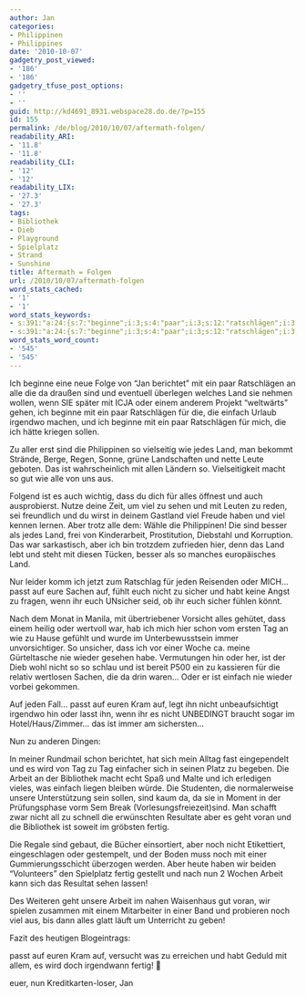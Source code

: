```yaml
---
author: Jan
categories:
- Philippinen
- Philippines
date: '2010-10-07'
gadgetry_post_viewed:
- '186'
- '186'
gadgetry_tfuse_post_options:
- ''
- ''
guid: http://kd4691_8931.webspace28.do.de/?p=155
id: 155
permalink: /de/blog/2010/10/07/aftermath-folgen/
readability_ARI:
- '11.8'
- '11.8'
readability_CLI:
- '12'
- '12'
readability_LIX:
- '27.3'
- '27.3'
tags:
- Bibliothek
- Dieb
- Playground
- Spielplatz
- Strand
- Sunshine
title: Aftermath = Folgen
url: /2010/10/07/aftermath-folgen
word_stats_cached:
- '1'
- '1'
word_stats_keywords:
- s:391:"a:24:{s:7:"beginne";i:3;s:4:"paar";i:3;s:12:"ratschlägen";i:3;s:4:"alle";i:3;s:4:"sind";i:6;s:4:"land";i:5;s:4:"wenn";i:3;s:4:"oder";i:7;s:5:"einem";i:3;s:4:"für";i:5;s:7:"einfach";i:3;s:4:"mich";i:3;s:4:"dass";i:3;s:5:"alles";i:3;s:4:"viel";i:4;s:4:"aber";i:5;s:5:"passt";i:3;s:4:"euch";i:3;s:5:"nicht";i:6;s:5:"einer";i:3;s:4:"sich";i:3;s:6:"arbeit";i:3;s:6:"fertig";i:3;s:4:"noch";i:3;}";
- s:391:"a:24:{s:7:"beginne";i:3;s:4:"paar";i:3;s:12:"ratschlägen";i:3;s:4:"alle";i:3;s:4:"sind";i:6;s:4:"land";i:5;s:4:"wenn";i:3;s:4:"oder";i:7;s:5:"einem";i:3;s:4:"für";i:5;s:7:"einfach";i:3;s:4:"mich";i:3;s:4:"dass";i:3;s:5:"alles";i:3;s:4:"viel";i:4;s:4:"aber";i:5;s:5:"passt";i:3;s:4:"euch";i:3;s:5:"nicht";i:6;s:5:"einer";i:3;s:4:"sich";i:3;s:6:"arbeit";i:3;s:6:"fertig";i:3;s:4:"noch";i:3;}";
word_stats_word_count:
- '545'
- '545'
---
```


Ich beginne eine neue Folge von &#8220;Jan berichtet&#8221; mit ein paar Ratschlägen an alle die da draußen sind und eventuell überlegen welches Land sie nehmen wollen, wenn SIE später mit ICJA oder einem anderem Projekt &#8220;weltwärts&#8221; gehen, ich beginne mit ein paar Ratschlägen für die, die einfach Urlaub irgendwo machen, und ich beginne mit ein paar Ratschlägen für mich, die ich hätte kriegen sollen.

Zu aller erst sind die Philippinen so vielseitig wie jedes Land, man bekommt Strände, Berge, Regen, Sonne, grüne Landschaften und nette Leute geboten. Das ist wahrscheinlich mit allen Ländern so. Vielseitigkeit macht so gut wie alle von uns aus.
  
Folgend ist es auch wichtig, dass du dich für alles öffnest und auch ausprobierst. Nutze deine Zeit, um viel zu sehen und mit Leuten zu reden, sei freundlich und du wirst in deinem Gastland viel Freude haben und viel kennen lernen. Aber trotz alle dem: Wähle die Philippinen! Die sind besser als jedes Land, frei von Kinderarbeit, Prostitution, Diebstahl und Korruption. Das war sarkastisch, aber ich bin trotzdem zufrieden hier, denn das Land lebt und steht mit diesen Tücken, besser als so manches europäisches Land.
  
Nur leider komm ich jetzt zum Ratschlag für jeden Reisenden oder MICH&#8230; passt auf eure Sachen auf, fühlt euch nicht zu sicher und habt keine Angst zu fragen, wenn ihr euch UNsicher seid, ob ihr euch sicher fühlen könnt.

Nach dem Monat in Manila, mit übertriebener Vorsicht alles gehütet, dass einem heilig oder wertvoll war, hab ich mich hier schon vom ersten Tag an wie zu Hause gefühlt und wurde im Unterbewusstsein immer unvorsichtiger. So unsicher, dass ich vor einer Woche ca. meine Gürteltasche nie wieder gesehen habe. Vermutungen hin oder her, ist der Dieb wohl nicht so so schlau und ist bereit P500 ein zu kassieren für die relativ wertlosen Sachen, die da drin waren&#8230; Oder er ist einfach nie wieder vorbei gekommen.
  
Auf jeden Fall&#8230; passt auf euren Kram auf, legt ihn nicht unbeaufsichtigt irgendwo hin oder lasst ihn, wenn ihr es nicht UNBEDINGT braucht sogar im Hotel/Haus/Zimmer&#8230; das ist immer am sichersten&#8230;

Nun zu anderen Dingen:
  
In meiner Rundmail schon berichtet, hat sich mein Alltag fast eingependelt und es wird von Tag zu Tag einfacher sich in seinen Platz zu begeben. Die Arbeit an der Bibliothek macht echt Spaß und Malte und ich erledigen vieles, was einfach liegen bleiben würde. Die Studenten, die normalerweise unsere Unterstützung sein sollen, sind kaum da, da sie in Moment in der Prüfungsphase vorm Sem Break (Vorlesungsfreiezeit)sind. Man schafft zwar nicht all zu schnell die erwünschten Resultate aber es geht voran und die Bibliothek ist soweit im gröbsten fertig.
  
Die Regale sind gebaut, die Bücher einsortiert, aber noch nicht Etikettiert, eingeschlagen oder gestempelt, und der Boden muss noch mit einer Gummierungsschicht überzogen werden. Aber heute haben wir beiden &#8220;Volunteers&#8221; den Spielplatz fertig gestellt und nach nun 2 Wochen Arbeit kann sich das Resultat sehen lassen!
  
Des Weiteren geht unsere Arbeit im nahen Waisenhaus gut voran, wir spielen zusammen mit einem Mitarbeiter in einer Band und probieren noch viel aus, bis dann alles glatt läuft um Unterricht zu geben!

Fazit des heutigen Blogeintrags:
  
passt auf euren Kram auf, versucht was zu erreichen und habt Geduld mit allem, es wird doch irgendwann fertig! 🙂

euer, nun Kreditkarten-loser, Jan